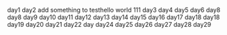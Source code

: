 day1
day2
add something to testhello world
111
day3
day4
day5
day6
day8
day8
day9
day10
day11
day12
day13
day14
day15
day16
day17
day18
day18
day19
day20
day21
day22
day
day24
day25
day26
day27
day28
day29
